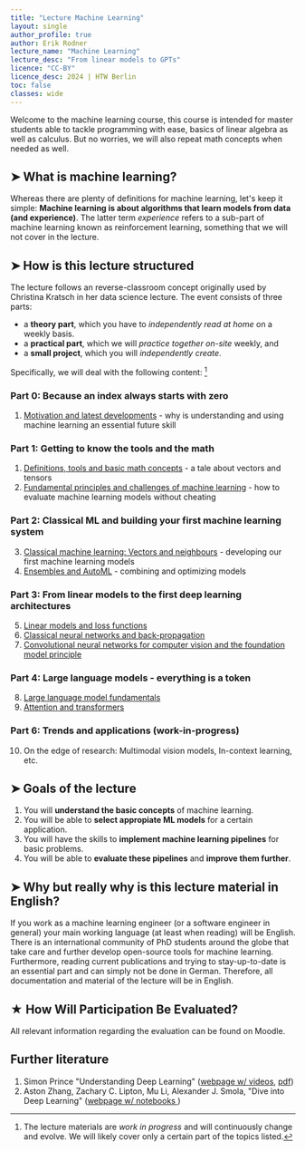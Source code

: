 ```yaml
---
title: "Lecture Machine Learning"
layout: single
author_profile: true
author: Erik Rodner
lecture_name: "Machine Learning"
lecture_desc: "From linear models to GPTs"
licence: "CC-BY"
licence_desc: 2024 | HTW Berlin 
toc: false
classes: wide
---
```


Welcome to the machine learning course, this course is intended for master students able to tackle  programming with ease, basics of linear algebra as well as calculus. But no worries, we will also repeat math concepts when needed as well.

## ➤ What is machine learning?

Whereas there are plenty of definitions for machine learning, let's keep it simple: **Machine learning is about algorithms that learn models from data (and experience)**. The latter term *experience* refers to a sub-part of machine learning known as reinforcement learning, something that we will not cover in the lecture.

## ➤ How is this lecture structured

The lecture follows an reverse-classroom concept originally used by Christina Kratsch in her data science lecture. The event consists of three parts:
* a **theory part**, which you have to *independently read at home* on a weekly basis.
* a **practical part**, which we will *practice together on-site* weekly, and
* a **small project**, which you will *independently create*.

Specifically, we will deal with the following content: [^1]

[^1]: The lecture materials are *work in progress* and will continuously change and evolve. We will likely cover only a certain part of the topics listed.

### Part 0: Because an index always starts with zero

1. [Motivation and latest developments](/lectures/00/00.md) - why is understanding and using machine learning an essential future skill

### Part 1: Getting to know the tools and the math

1. [Definitions, tools and basic math concepts](/lectures/01/01.md) - a tale about vectors and tensors
2. [Fundamental principles and challenges of machine learning](lectures/02/02.md) - how to evaluate machine learning models without cheating

### Part 2: Classical ML and building your first machine learning system

3. [Classical machine learning: Vectors and neighbours](/lectures/03/03.md) - developing our first machine learning models
4. [Ensembles and AutoML](lectures/04/04.md) - combining and optimizing models

### Part 3: From linear models to the first deep learning architectures

5. [Linear models and loss functions](lectures/05/05.md)
6. [Classical neural networks and back-propagation](lectures/06/06.md)
7. [Convolutional neural networks for computer vision and the foundation model principle](lectures/07/07.md)

### Part 4: Large language models - everything is a token

8. [Large language model fundamentals](lectures/08/08.md)
9. [Attention and transformers](lectures/09/09.md)

### Part 6: Trends and applications (work-in-progress)

10. On the edge of research: Multimodal vision models, In-context learning, etc.


## ➤ Goals of the lecture

1. You will **understand the basic concepts** of machine learning.
2. You will be able to **select appropiate ML models** for a certain application.
3. You will have the skills to **implement machine learning pipelines** for basic problems.
4. You will be able to **evaluate these pipelines** and **improve them further**. 

## ➤ Why but really why is this lecture material in English?

If you work as a machine learning engineer (or a software engineer in general) your main working language (at least when reading) will be English. There is an international community of PhD students around the globe that take care and further develop open-source tools for machine learning. Furthermore, reading current publications and trying to stay-up-to-date is an essential part and can simply not be done in German. Therefore, all documentation and material of the lecture will be in English.

## ★ How Will Participation Be Evaluated?

All relevant information regarding the evaluation can be found on Moodle.

## Further literature 
1. Simon Prince "Understanding Deep Learning" ([webpage w/ videos](https://udlbook.github.io/udlbook/), [pdf](https://github.com/udlbook/udlbook/releases/download/v5.00/UnderstandingDeepLearning_11_21_24_C.pdf))
2. Aston Zhang, Zachary C. Lipton, Mu Li, Alexander J. Smola, "Dive into Deep Learning" ([webpage w/ notebooks ](https://d2l.ai/))



